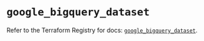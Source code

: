 # `google_bigquery_dataset`

Refer to the Terraform Registry for docs: [`google_bigquery_dataset`](https://registry.terraform.io/providers/hashicorp/google/5.12.0/docs/resources/bigquery_dataset).
